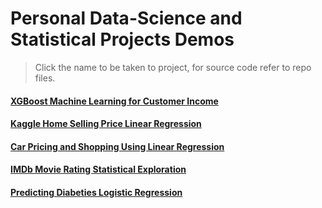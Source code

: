 # Personal Data-Science and Statistical Projects Demos
> Click the name to be taken to project, for source code refer to repo files.

#### [XGBoost Machine Learning for Customer Income](https://github.com/GavinSouth/demo_portfolio_projects/blob/main/predicting_customer_income_xgboost.pdf)

#### [Kaggle Home Selling Price Linear Regression](https://htmlpreview.github.io/?https://raw.githubusercontent.com/GavinSouth/demo_portfolio_projects/main/home_prices_linear_regression.html)

#### [Car Pricing and Shopping Using Linear Regression](https://htmlpreview.github.io/?https://raw.githubusercontent.com/GavinSouth/demo_portfolio_projects/main/car_valuation_linear_regression.html)

#### [IMDb Movie Rating Statistical Exploration](https://htmlpreview.github.io/?https://raw.githubusercontent.com/GavinSouth/demo_portfolio_projects/main/IMDb_age_rating_statistics.html)

#### [Predicting Diabeties Logistic Regression](https://htmlpreview.github.io/?https://raw.githubusercontent.com/GavinSouth/demo_portfolio_projects/main/diabetes_logistic_regression.html)
